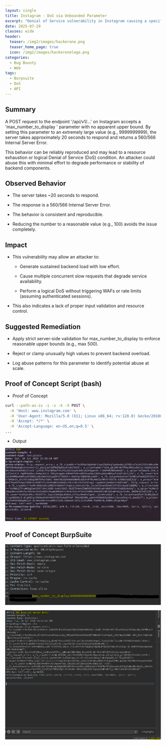 ```yaml
---
layout: single
title: Instagram - DoS via Unbounded Parameter
excerpt: "Denial of Service vulnerability in Instagram causing a specific message thread to become unusable. Out of scope for Meta’s bug bounty program due to available self-mitigation (e.g., deleting the thread)."
date: 2025-07-29
classes: wide
header:
  teaser: /img2/images/hackerone.png
  teaser_home_page: true
  icon: /img2/images/hackeronelogo.png
categories:
  - Bug Bounty
  - Web
tags:
  - Burpsuite
  - DoS
  - API
---
```



## Summary

A POST request to the endpoint '/api/v1/...' on Instagram accepts a 'max_number_to_display ' parameter with no apparent upper bound. By setting this parameter to an extremely large value (e.g., 9999999999), the server takes approximately 20 seconds to respond and returns a 560/566 Internal Server Error.

This behavior can be reliably reproduced and may lead to a resource exhaustion or logical Denial of Service (DoS) condition. An attacker could abuse this with minimal effort to degrade performance or stability of backend components.


## Observed Behavior

- The server takes ~20 seconds to respond.

- The response is a 560/566 Internal Server Error.

- The behavior is consistent and reproducible.

- Reducing the number to a reasonable value (e.g., 100) avoids the issue completely.

## Impact

- This vulnerability may allow an attacker to:

	- Generate sustained backend load with low effort.

	- Cause multiple concurrent slow requests that degrade service availability.

	- Perform a logical DoS without triggering WAFs or rate limits (assuming authenticated sessions).

- This also indicates a lack of proper input validation and resource control.

## Suggested Remediation

- Apply strict server-side validation for max_number_to_display to enforce reasonable upper bounds (e.g., max 500).

- Reject or clamp unusually high values to prevent backend overload.

- Log abuse patterns for this parameter to identify potential abuse at scale.

## Proof of Concept Script (bash)

- Proof of Concept

```bash
curl --path-as-is -i -s -k -X POST \
  -H 'Host: www.instagram.com' \
  -H 'User-Agent: Mozilla/5.0 (X11; Linux x86_64; rv:128.0) Gecko/20100101 Firefox/128.0' \
  -H 'Accept: */*' \
  -H 'Accept-Language: en-US,en;q=0.5' \
...
```

- Output 

![](/img2/Pasted%20image%2020250726235839.png)

## Proof of Concept BurpSuite

![](/img2/Pasted%20image%20202507291853346.png)

![](/img2/Pasted%20image%2020250729185456.png)